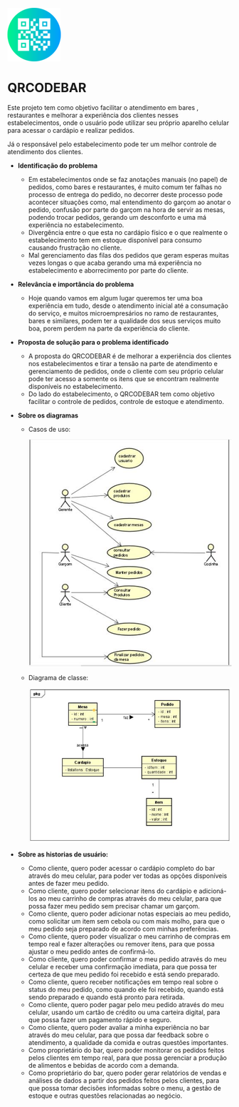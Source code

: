 ![](https://github.com/mauricom97/qrcodebar/blob/main/qr-code.png?raw=true)

# QRCODEBAR

Este projeto tem como objetivo facilitar o atendimento em bares , restaurantes e melhorar a experiência dos clientes nesses estabelecimentos, onde o usuário pode utilizar seu próprio aparelho celular para acessar o cardápio e realizar pedidos. 

Já o responsável pelo estabelecimento pode ter um melhor controle de atendimento dos clientes. 

- **Identificação do problema**
  - Em estabelecimentos onde se faz anotações manuais (no papel) de pedidos, como bares e restaurantes, é muito comum ter falhas no processo de entrega do pedido, no decorrer deste processo pode acontecer situações como, mal entendimento do garçom ao anotar o pedido, confusão por parte do garçom na hora de servir as mesas, podendo trocar pedidos, gerando um desconforto e uma má experiência no estabelecimento.
  - Divergência entre o que esta no cardápio físico e o que realmente o estabelecimento tem em estoque disponível para consumo causando frustração no cliente.
  - Mal gerenciamento das filas dos pedidos que geram esperas muitas vezes longas o que acaba gerando uma má experiência no estabelecimento e aborrecimento por parte do cliente.
- **Relevância e importância do problema**
  - Hoje quando vamos em algum lugar queremos ter uma boa experiência em tudo, desde o atendimento inicial até a consumação do serviço, e muitos microempresários no ramo de restaurantes, bares e similares, podem ter a qualidade dos seus serviços muito boa, porem perdem na parte da experiência do cliente.
- **Proposta de solução para o problema identificado**
  - A proposta do QRCODEBAR é de melhorar a experiência dos clientes nos estabelecimentos e tirar a tensão na parte de atendimento e gerenciamento de pedidos, onde o cliente com seu próprio celular pode ter acesso a somente os itens que se encontram realmente disponíveis no estabelecimento.
  - Do lado do estabelecimento, o QRCODEBAR tem como objetivo facilitar o controle de pedidos, controle de estoque e atendimento. 

- **Sobre os diagramas**

  - Casos de uso:

    ![](https://github.com/mauricom97/qrcodebar/blob/main/casosdeuso.JPG?raw=true)

  - Diagrama de classe:

    ![](https://github.com/mauricom97/qrcodebar/blob/main/diagramaclasse.JPG?raw=true)

- **Sobre as historias de usuário:**

  - Como cliente, quero poder acessar o cardápio completo do bar através do meu celular, para poder ver todas as opções disponíveis antes de fazer meu pedido.
  - Como cliente, quero poder selecionar itens do cardápio e adicioná-los ao meu carrinho de compras através do meu celular, para que possa fazer meu pedido sem precisar chamar um garçom.
  - Como cliente, quero poder adicionar notas especiais ao meu pedido, como solicitar um item sem cebola ou com mais molho, para que o meu pedido seja preparado de acordo com minhas preferências.
  - Como cliente, quero poder visualizar o meu carrinho de compras em tempo real e fazer alterações ou remover itens, para que possa ajustar o meu pedido antes de confirmá-lo.
  - Como cliente, quero poder confirmar o meu pedido através do meu celular e receber uma confirmação imediata, para que possa ter certeza de que meu pedido foi recebido e está sendo preparado.
  - Como cliente, quero receber notificações em tempo real sobre o status do meu pedido, como quando ele foi recebido, quando está sendo preparado e quando está pronto para retirada.
  - Como cliente, quero poder pagar pelo meu pedido através do meu celular, usando um cartão de crédito ou uma carteira digital, para que possa fazer um pagamento rápido e seguro.
  - Como cliente, quero poder avaliar a minha experiência no bar através do meu celular, para que possa dar feedback sobre o atendimento, a qualidade da comida e outras questões importantes.
  - Como proprietário do bar, quero poder monitorar os pedidos feitos pelos clientes em tempo real, para que possa gerenciar a produção de alimentos e bebidas de acordo com a demanda.
  - Como proprietário do bar, quero poder gerar relatórios de vendas e análises de dados a partir dos pedidos feitos pelos clientes, para que possa tomar decisões informadas sobre o menu, a gestão de estoque e outras questões relacionadas ao negócio.
